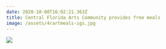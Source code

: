 ```yaml
---
date: 2020-10-08T16:02:21.363Z
title: Central Florida Arts Community provides free meals
image: /assets/4rartmeals-igs.jpg
---
```

![](/assets/artists-meal-distribution-1.png)
